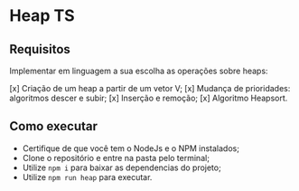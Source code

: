 # Heap TS

## Requisitos

Implementar em linguagem a sua escolha as operações sobre heaps:

[x] Criação de um heap a partir de um vetor V;
[x] Mudança de prioridades: algoritmos descer e subir;
[x] Inserção e remoção;
[x] Algoritmo Heapsort.

## Como executar

- Certifique de que você tem o NodeJs e o NPM instalados;
- Clone o repositório e entre na pasta pelo terminal;
- Utilize `npm i` para baixar as dependencias do projeto;
- Utilize `npm run heap` para executar.
